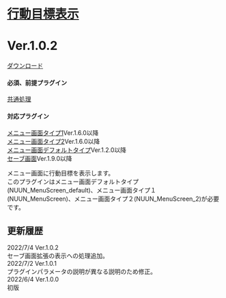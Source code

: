# [行動目標表示](https://raw.githubusercontent.com/nuun888/MZ/master/NUUN_Destination.js)
# Ver.1.0.2
[ダウンロード](https://raw.githubusercontent.com/nuun888/MZ/master/NUUN_Destination.js)
#### 必須、前提プラグイン
[共通処理](https://github.com/nuun888/MZ/blob/master/README/Base.md)  
#### 対応プラグイン
[メニュー画面タイプ1](https://github.com/nuun888/MZ/blob/master/README/MenuScreen.md)Ver.1.6.0以降  
[メニュー画面タイプ2](https://github.com/nuun888/MZ/blob/master/README/MenuScreen_2.md)Ver.1.6.0以降  
[メニュー画面デフォルトタイプ](https://github.com/nuun888/MZ/blob/master/README/MenuScreen_default.md)Ver.1.2.0以降  
[セーブ画面](https://github.com/nuun888/MZ/blob/master/README/Base.md)Ver.1.9.0以降  

メニュー画面に行動目標を表示します。  
このプラグインはメニュー画面デフォルトタイプ(NUUN_MenuScreen_default)、メニュー画面タイプ１(NUUN_MenuScreen)、メニュー画面タイプ２(NUUN_MenuScreen_2)が必要です。  

## 更新履歴
2022/7/4 Ver.1.0.2  
セーブ画面拡張の表示への処理追加。  
2022/7/2 Ver.1.0.1  
プラグインパラメータの説明が異なる説明のため修正。  
2022/6/4 Ver.1.0.0  
初版  
